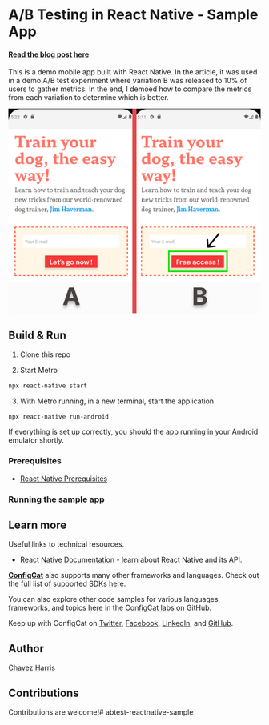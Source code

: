 # A/B Testing in React Native - Sample App

#### [Read the blog post here](https://configcat.com/blog/)

This is a demo mobile app built with React Native. In the article, it was used in a demo A/B test experiment where variation B was released to 10% of users to gather metrics. In the end, I demoed how to compare the metrics from each variation to determine which is better.

![A/B Versions](ab_versions.png)

## Build & Run

1. Clone this repo

2. Start Metro

```sh
npx react-native start
```

3. With Metro running, in a new terminal, start the application

```
npx react-native run-android
```

If everything is set up correctly, you should the app running in your Android emulator shortly.

### Prerequisites
- [React Native Prerequisites](https://reactnative.dev/docs/environment-setup)

### Running the sample app

## Learn more

Useful links to technical resources.

- [React Native Documentation](https://reactnative.dev/docs/getting-started) - learn about React Native and its API.

[**ConfigCat**](https://configcat.com) also supports many other frameworks and languages. Check out the full list of supported SDKs [here](https://configcat.com/docs/sdk-reference/overview/).

You can also explore other code samples for various languages, frameworks, and topics here in the [ConfigCat labs](https://github.com/configcat-labs) on GitHub.

Keep up with ConfigCat on [Twitter](https://twitter.com/configcat), [Facebook](https://www.facebook.com/configcat), [LinkedIn](https://www.linkedin.com/company/configcat/), and [GitHub](https://github.com/configcat).

## Author
[Chavez Harris](https://github.com/codedbychavez)

## Contributions
Contributions are welcome!# abtest-reactnative-sample

